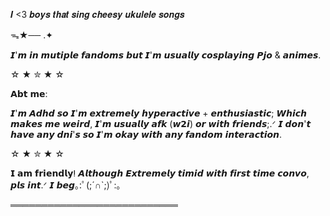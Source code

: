    𝑰 <3 𝒃𝒐𝒚𝒔 𝒕𝒉𝒂𝒕 𝒔𝒊𝒏𝒈 𝒄𝒉𝒆𝒆𝒔𝒚 𝒖𝒌𝒖𝒍𝒆𝒍𝒆 𝒔𝒐𝒏𝒈𝒔              
                     
   ᯓ★── .✦
           

   𝙄'𝙢 𝙞𝙣 𝙢𝙪𝙩𝙞𝙥𝙡𝙚 𝙛𝙖𝙣𝙙𝙤𝙢𝙨 𝙗𝙪𝙩 𝙄'𝙢 𝙪𝙨𝙪𝙖𝙡𝙡𝙮 𝙘𝙤𝙨𝙥𝙡𝙖𝙮𝙞𝙣𝙜 𝙋𝙟𝙤 & 𝙖𝙣𝙞𝙢𝙚𝙨.

   ☆ ★ ✮ ★ ☆  
              
   𝗔𝗯𝘁 𝗺𝗲: 

   𝙄'𝙢 𝘼𝙙𝙝𝙙 𝙨𝙤 𝙄'𝙢 𝙚𝙭𝙩𝙧𝙚𝙢𝙚𝙡𝙮 𝙝𝙮𝙥𝙚𝙧𝙖𝙘𝙩𝙞𝙫𝙚 + 𝙚𝙣𝙩𝙝𝙪𝙨𝙞𝙖𝙨𝙩𝙞𝙘; 𝙒𝙝𝙞𝙘𝙝 𝙢𝙖𝙠𝙚𝙨 𝙢𝙚 𝙬𝙚𝙞𝙧𝙙, 𝙄'𝙢 𝙪𝙨𝙪𝙖𝙡𝙡𝙮 𝙖𝙛𝙠 (𝙬𝟮𝙞) 𝙤𝙧 𝙬𝙞𝙩𝙝 𝙛𝙧𝙞𝙚𝙣𝙙𝙨;.ᐟ 𝙄 𝙙𝙤𝙣'𝙩 𝙝𝙖𝙫𝙚 𝙖𝙣𝙮 𝙙𝙣𝙞'𝙨 𝙨𝙤 𝙄'𝙢 𝙤𝙠𝙖𝙮 𝙬𝙞𝙩𝙝 𝙖𝙣𝙮 𝙛𝙖𝙣𝙙𝙤𝙢 𝙞𝙣𝙩𝙚𝙧𝙖𝙘𝙩𝙞𝙤𝙣.
   
  ☆ ★ ✮ ★ ☆

 𝗜 𝗮𝗺 𝗳𝗿𝗶𝗲𝗻𝗱𝗹𝘆ⵑ 𝘼𝙡𝙩𝙝𝙤𝙪𝙜𝙝 𝙀𝙭𝙩𝙧𝙚𝙢𝙚𝙡𝙮 𝙩𝙞𝙢𝙞𝙙 𝙬𝙞𝙩𝙝 𝙛𝙞𝙧𝙨𝙩 𝙩𝙞𝙢𝙚 𝙘𝙤𝙣𝙫𝙤, 𝙥𝙡𝙨 𝙞𝙣𝙩.ᐟ 𝙄 𝙗𝙚𝙜｡⁠:ﾟ⁠(⁠;⁠´⁠∩⁠`⁠;⁠)ﾟ⁠:⁠｡

  ═══════════════════════════
            



